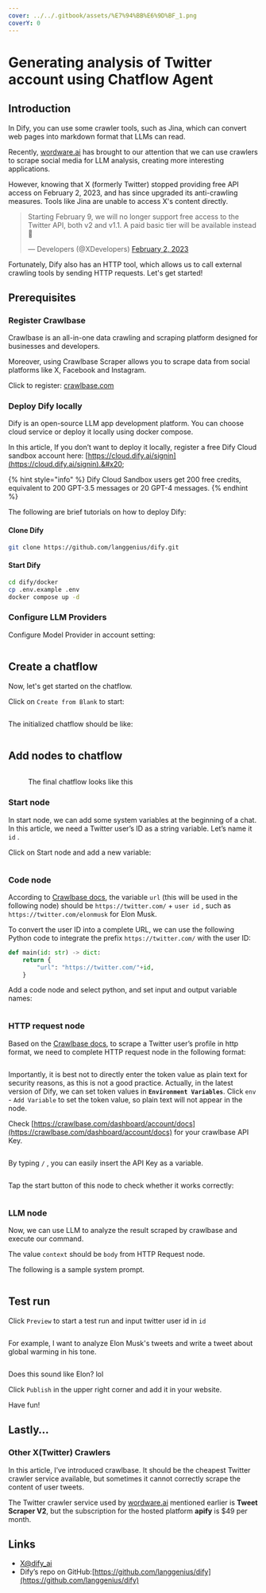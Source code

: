 ```yaml
---
cover: ../../.gitbook/assets/%E7%94%BB%E6%9D%BF_1.png
coverY: 0
---
```


# Generating analysis of Twitter account using Chatflow Agent

## Introduction

In Dify, you can use some crawler tools, such as Jina, which can convert web pages into markdown format that LLMs can read.

Recently, [wordware.ai](https://www.wordware.ai/) has brought to our attention that we can use crawlers to scrape social media for LLM analysis, creating more interesting applications.

However, knowing that X (formerly Twitter) stopped providing free API access on February 2, 2023, and has since upgraded its anti-crawling measures. Tools like Jina are unable to access X's content directly.

> Starting February 9, we will no longer support free access to the Twitter API, both v2 and v1.1. A paid basic tier will be available instead 🧵
>
> — Developers (@XDevelopers) [February 2, 2023](https://twitter.com/XDevelopers/status/1621026986784337922?ref\_src=twsrc%5Etfw)

Fortunately, Dify also has an HTTP tool, which allows us to call external crawling tools by sending HTTP requests. Let's get started!

## **Prerequisites**

### Register Crawlbase

Crawlbase is an all-in-one data crawling and scraping platform designed for businesses and developers.

Moreover, using Crawlbase Scraper allows you to scrape data from social platforms like X, Facebook and Instagram.

Click to register: [crawlbase.com](https://crawlbase.com)

### Deploy Dify locally

Dify is an open-source LLM app development platform. You can choose cloud service or deploy it locally using docker compose.

In this article, If you don’t want to deploy it locally, register a free Dify Cloud sandbox account here: [https://cloud.dify.ai/signin](https://cloud.dify.ai/signin).&#x20;

{% hint style="info" %}
Dify Cloud Sandbox users get 200 free credits, equivalent to 200 GPT-3.5 messages or 20 GPT-4 messages. &#x20;
{% endhint %}

The following are brief tutorials on how to deploy Dify:

#### Clone Dify

```bash
git clone https://github.com/langgenius/dify.git
```

#### **Start Dify**

```bash
cd dify/docker
cp .env.example .env
docker compose up -d
```

### Configure LLM Providers

Configure Model Provider in account setting:

<figure><img src="https://assets-docs.dify.ai/img/en/intermediate/19e05ce9a7929c53aab8cf003273ad23.webp" alt=""><figcaption></figcaption></figure>

## Create a chatflow

Now, let's get started on the chatflow.

Click on `Create from Blank` to start:

<figure><img src="https://assets-docs.dify.ai/img/en/intermediate/aa528b783dece180036e783f6bf653c9.webp" alt=""><figcaption></figcaption></figure>

The initialized chatflow should be like:

<figure><img src="https://assets-docs.dify.ai/img/en/intermediate/05d50d65ec1afbdda6512c92a558bca0.webp" alt=""><figcaption></figcaption></figure>

## Add nodes to chatflow

<figure><img src="https://assets-docs.dify.ai/img/en/intermediate/7e199ed86b86c24cca8903737e0d208d.webp" alt=""><figcaption><p>The final chatflow looks like this</p></figcaption></figure>

### Start node

In start node, we can add some system variables at the beginning of a chat. In this article, we need a Twitter user’s ID as a string variable. Let’s name it `id` .

Click on Start node and add a new variable:

<figure><img src="https://assets-docs.dify.ai/img/en/intermediate/72b447ae1577155940b76fb3c2d7f45b.webp" alt=""><figcaption></figcaption></figure>

### Code node

According to [Crawlbase docs](https://crawlbase.com/docs/crawling-api/scrapers/#twitter-profile), the variable `url` (this will be used in the following node) should be `https://twitter.com/` + `user id` , such as `https://twitter.com/elonmusk` for Elon Musk.

To convert the user ID into a complete URL, we can use the following Python code to integrate the prefix `https://twitter.com/` with the user ID:

```python
def main(id: str) -> dict:
    return {
        "url": "https://twitter.com/"+id,
    }
```

Add a code node and select python, and set input and output variable names:

<figure><img src="https://assets-docs.dify.ai/img/en/intermediate/4094f8ec4b9d2987a6ccc8a8ad64076a.webp" alt=""><figcaption></figcaption></figure>

### HTTP request node

Based on the [Crawlbase docs](https://crawlbase.com/docs/crawling-api/scrapers/#twitter-profile), to scrape a Twitter user’s profile in http format, we need to complete HTTP request node in the following format:

<figure><img src="https://assets-docs.dify.ai/img/en/intermediate/7607140220496c77e0cb84bb65871383.webp" alt=""><figcaption></figcaption></figure>

Importantly, it is best not to directly enter the token value as plain text for security reasons, as this is not a good practice. Actually, in the latest version of Dify, we can set token values in **`Environment Variables`**. Click `env` - `Add Variable` to set the token value, so plain text will not appear in the node.

Check [https://crawlbase.com/dashboard/account/docs](https://crawlbase.com/dashboard/account/docs) for your crawlbase API Key.

<figure><img src="https://assets-docs.dify.ai/img/en/intermediate/c9fd5578db8952438a5b31b4ed47e603.webp" alt=""><figcaption></figcaption></figure>

By typing `/` , you can easily insert the API Key as a variable.

<figure><img src="https://assets-docs.dify.ai/img/en/intermediate/90e9b7f78989d62daabe0c4f68445099.webp" alt=""><figcaption></figcaption></figure>

Tap the start button of this node to check whether it works correctly:

<figure><img src="https://assets-docs.dify.ai/img/en/intermediate/15d737eca4cceaf55fbb4da8e5adba3c.webp" alt=""><figcaption></figcaption></figure>

### LLM node

Now, we can use LLM to analyze the result scraped by crawlbase and execute our command.

The value `context` should be `body` from HTTP Request node.

The following is a sample system prompt.

<figure><img src="https://assets-docs.dify.ai/img/en/intermediate/f41daaa1d86651cd33552920730ba8b3.webp" alt=""><figcaption></figcaption></figure>

## Test run

Click `Preview` to start a test run and input twitter user id in `id`&#x20;

<figure><img src="https://assets-docs.dify.ai/img/en/intermediate/8bd435ac17949825813fc2239b39fe4f.webp" alt=""><figcaption></figcaption></figure>

For example, I want to analyze Elon Musk's tweets and write a tweet about global warming in his tone.

<figure><img src="https://assets-docs.dify.ai/img/en/intermediate/34b19b1bb72c99acf84f550ef4e2a9bf.webp" alt=""><figcaption></figcaption></figure>

Does this sound like Elon? lol

Click `Publish` in the upper right corner and add it in your website.

Have fun!

## Lastly…

### Other X(Twitter) Crawlers

In this article, I’ve introduced crawlbase. It should be the cheapest Twitter crawler service available, but sometimes it cannot correctly scrape the content of user tweets.

The Twitter crawler service used by [wordware.ai](http://wordware.ai) mentioned earlier is **Tweet Scraper V2**, but the subscription for the hosted platform **apify** is $49 per month.

## Links

* [X@dify\_ai](https://x.com/dify\_ai)
* Dify’s repo on GitHub:[https://github.com/langgenius/dify](https://github.com/langgenius/dify)
